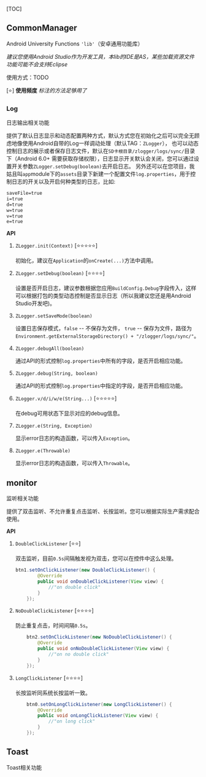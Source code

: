 [TOC]

## CommonManager
Android University Functions `'lib'`（安卓通用功能库）

*建议您使用Android Studio作为开发工具，本lib的IDE是AS，某些加载资源文件功能可能不会支持Eclipse*

使用方式：TODO

[⭐] __使用频度__ _标注的方法足够用了_

### Log
日志输出相关功能

提供了默认日志显示和动态配置两种方式，默认方式您在初始化之后可以完全无顾虑地像使用Android自带的Log一样调动处理（默认TAG：`ZLogger`），
也可以动态控制日志的展示或者保存日志文件，默认在`SD卡根目录/zlogger/logs/sync/`目录下（Android 6.0+ 需要获取存储权限），日志显示开关默认会关闭，您可以通过设置开关参数`ZLogger.setDebug(boolean)`去开启日志。
另外还可以在您项目，我姑且叫`app`module下的`assets`目录下新建一个配置文件`log.properties`，用于控制日志的开关以及开启何种类型的日志，比如:

```xml
saveFile=true
i=true
d=true
w=true
v=true
e=true
```

**API**

1. `ZLogger.init(Context)` [⭐⭐⭐⭐⭐]

    初始化，建议在`Application`的`onCreate(...)`方法中调用。

2. `ZLogger.setDebug(boolean)` [⭐⭐⭐⭐]

    设置是否开启日志，建议参数根据您应用`BuildConfig.Debug`字段传入，这样可以根据打包的类型动态控制是否显示日志（所以我建议您还是用Android Studio开发吧)。

4. `ZLogger.setSaveMode(boolean)`
	
	设置日志保存模式，`false` -- 不保存为文件， `true` -- 保存为文件，路径为`Environment.getExternalStorageDirectory() + "/zlogger/logs/sync/"`。

5. `ZLogger.debugAll(boolean)`
    
    通过API的形式控制`log.properties`中所有的字段，是否开启相应功能。

6. `ZLogger.debug(String, boolean)`
    
    通过API的形式控制`log.properties`中指定的字段，是否开启相应功能。

7. `ZLogger.v/d/i/w/e(String...)` [⭐⭐⭐⭐⭐]

    在debug可用状态下显示对应的debug信息。
    
8. `ZLogger.e(String, Exception)`

    显示error日志的构造函数，可以传入`Exception`。
    
9. `ZLogger.e(Throwable)`

    显示error日志的构造函数，可以传入`Throwable`。
   
## monitor
监听相关功能

提供了双击监听、不允许重复点击监听、长按监听。您可以根据实际生产需求配合使用。

**API**

1. `DoubleClickListener` [⭐️⭐️]

    双击监听，目前`0.5s`间隔触发视为双击，您可以在控件中这么处理。
    
    ```java
    btn1.setOnClickListener(new DoubleClickListener() {
            @Override
            public void onDoubleClickListener(View view) {
                //"on double click"
            }
        });
    ```

2. `NoDoubleClickListener` [⭐⭐⭐⭐]

    防止重复点击，时间间隔`0.5s`。
    
    ```java
        btn2.setOnClickListener(new NoDoubleClickListener() {
            @Override
            public void onNoDoubleClickListener(View view) {
                //"on no double click"
            }
        });

    ```

3. `LongClickListener` [⭐⭐⭐⭐]

    长按监听同系统长按监听一致。
    
    ```java
        btn0.setOnLongClickListener(new LongClickListener() {
            @Override
            public void onLongClickListener(View view) {
                //"on long click"
            }
        });
    ```

## Toast
Toast相关功能